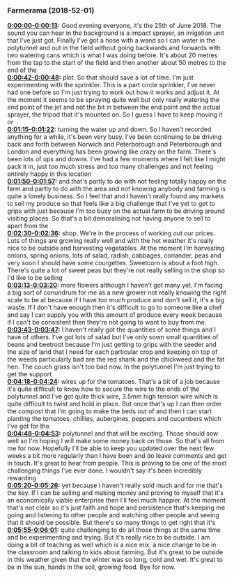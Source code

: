### Farmerama  (2018-52-01)
**[0:00:00-0:00:13](https://soundcloud.com/farmerama-radio/shorts-harvest-barn-market-garden-june#t=0:00:00):**  Good evening everyone, it's the 25th of June 2018. The sound you can hear in the background  is a impact sprayer, an irrigation unit that I've just got. Finally I've got a hose with  a wand so I can water in the polytunnel and out in the field without going backwards and  forwards with two watering cans which is what I was doing before. It's about 20 metres from  the tap to the start of the field and then another about 50 metres to the end of the  
**[0:00:42-0:00:48](https://soundcloud.com/farmerama-radio/shorts-harvest-barn-market-garden-june#t=0:00:42):**  plot. So that should save a lot of time. I'm just experimenting with the sprinkler. This  is a part circle sprinkler, I've never had one before so I'm just trying to work out  how it works and adjust it. At the moment it seems to be spraying quite well but only  really watering the end point of the jet and not the bit in between the end point and the  actual sprayer, the tripod that it's mounted on. So I guess I have to keep moving it or  
**[0:01:15-0:01:22](https://soundcloud.com/farmerama-radio/shorts-harvest-barn-market-garden-june#t=0:01:15):**  turning the water up and down. So I haven't recorded anything for a while, it's been very  busy. I've been continuing to be driving back and forth between Norwich and Peterborough  and Peterborough and London and everything has been growing like crazy on the farm. There's  been lots of ups and downs. I've had a few moments where I felt like I might pack it  in, just too much stress and too many challenges and not feeling entirely happy in this location  
**[0:01:50-0:01:57](https://soundcloud.com/farmerama-radio/shorts-harvest-barn-market-garden-june#t=0:01:50):**  and that's partly to do with not feeling totally happy on the farm and partly to do with the  area and not knowing anybody and farming is quite a lonely business. So I feel that and  I haven't really found any markets to sell my produce so that feels like a big challenge  that I've yet to get to grips with just because I'm too busy on the actual farm to be driving  around visiting places. So that's a bit demoralising not having anyone to sell to apart from the  
**[0:02:30-0:02:36](https://soundcloud.com/farmerama-radio/shorts-harvest-barn-market-garden-june#t=0:02:30):**  shop. We're in the process of working out our prices. Lots of things are growing really  well and with the hot weather it's really nice to be outside and harvesting vegetables.  At the moment I'm harvesting onions, spring onions, lots of salad, radish, cabbages, coriander,  peas and very soon I should have some courgettes. Sweetcorn is about a foot high. There's quite  a lot of sweet peas but they're not really selling in the shop so I'd like to be selling  
**[0:03:13-0:03:20](https://soundcloud.com/farmerama-radio/shorts-harvest-barn-market-garden-june#t=0:03:13):**  more flowers although I haven't got many yet. I'm facing a big sort of conundrum for me  as a new grower not really knowing the right scale to be at because if I have too much  produce and don't sell it, it's a big waste. If I don't have enough then it's difficult  to go to someone like a chef and say I can supply you with this amount of produce every  week because if I can't be consistent then they're not going to want to buy from me.  
**[0:03:43-0:03:47](https://soundcloud.com/farmerama-radio/shorts-harvest-barn-market-garden-june#t=0:03:43):**  I haven't really got the quantities of some things and I have of others. I've got lots  of salad but I've only sown small quantities of beans and beetroot because I'm just getting  to grips with the seeder and the size of land that I need for each particular crop and keeping  on top of the weeds particularly bad are the red shank and the chickweed and the fat hen.  The couch grass isn't too bad now. In the polytunnel I'm just trying to get the support  
**[0:04:18-0:04:24](https://soundcloud.com/farmerama-radio/shorts-harvest-barn-market-garden-june#t=0:04:18):**  wires up for the tomatoes. That's a bit of a job because it's quite difficult to know  how to secure the wire to the ends of the polytunnel and I've got quite thick wire,  3.5mm high tension wire which is quite difficult to twist and hold in place. But once that's  up I can then order the compost that I'm going to make the beds out of and then I can start  planting the tomatoes, chillies, aubergines, peppers and cucumbers which I've got for the  
**[0:04:48-0:04:53](https://soundcloud.com/farmerama-radio/shorts-harvest-barn-market-garden-june#t=0:04:48):**  polytunnel and that will be exciting. Those should sow well so I'm hoping I will make  some money back on those. So that's all from me for now. Hopefully I'll be able to keep  you updated over the next few weeks a bit more regularly than I have been and do leave  comments and get in touch. It's great to hear from people. This is proving to be one of  the most challenging things I've ever done. I wouldn't say it's been incredibly rewarding  
**[0:05:20-0:05:26](https://soundcloud.com/farmerama-radio/shorts-harvest-barn-market-garden-june#t=0:05:20):**  yet because I haven't really sold much and for me that's the key. If I can be selling  and making money and proving to myself that it's an economically viable enterprise then  I'll feel much happier. At the moment that's not clear so it's just faith and hope and  persistence that's keeping me going and listening to other people and watching other people  and seeing that it should be possible. But there's so many things to get right that it's  
**[0:05:55-0:06:01](https://soundcloud.com/farmerama-radio/shorts-harvest-barn-market-garden-june#t=0:05:55):**  quite challenging to do all those things at the same time and be experimenting and trying.  But it's really nice to be outside. I am doing a bit of teaching as well which is a nice  mix, a nice change to be in the classroom and talking to kids about farming. But it's  great to be outside in this weather given that the winter was so long, cold and wet.  It's great to be in the sun, hands in the soil, growing food. Bye for now.  